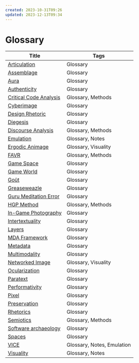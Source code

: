 ```yaml
---
created: 2023-10-31T09:26
updated: 2023-12-13T09:34
---
```

# Glossary

| Title                                                       | Tags                       |
| ----------------------------------------------------------- | -------------------------- |
| [Articulation](notes/Articulation.md)                     | Glossary                   |
| [Assemblage](notes/Assemblage.md)                         | Glossary                   |
| [Aura](notes/Aura.md)                                     | Glossary                   |
| [Authenticity](notes/Authenticity.md)                     | Glossary                   |
| [Critical Code Analysis](notes/Critical%20Code%20Analysis.md) | Glossary, Methods          |
| [Cyberimage](notes/Cyberimage.md)                         | Glossary                   |
| [Design Rhetoric](notes/Design%20Rhetoric.md)               | Glossary                   |
| [Diegesis](notes/Diegesis.md)                             | Glossary                   |
| [Discourse Analysis](notes/Discourse%20Analysis.md)         | Glossary, Methods          |
| [Emulation](notes/Emulation.md)                           | Glossary, Notes            |
| [Ergodic Animage](notes/Ergodic%20Animage.md)               | Glossary, Visuality        |
| [FAVR](notes/FAVR.md)                                     | Glossary, Methods          |
| [Game Space](notes/Game%20Space.md)                         | Glossary                   |
| [Game World](notes/Game%20World.md)                         | Glossary                   |
| [Goût](notes/Goût.md)                                     | Glossary                   |
| [Greaseweazle](notes/Greaseweazle.md)                     | Glossary                   |
| [Guru Meditation Error](notes/Guru%20Meditation%20Error.md)   | Glossary                   |
| [HGP Method](notes/HGP%20Method.md)                         | Glossary, Methods          |
| [In-Game Photography](notes/In-Game%20Photography.md)       | Glossary                   |
| [Intertextuality](notes/Intertextuality.md)               | Glossary                   |
| [Layers](notes/Layers.md)                                 | Glossary                   |
| [MDA Framework](notes/MDA%20Framework.md)                   | Glossary                   |
| [Metadata](notes/Metadata.md)                             | Glossary                   |
| [Multimodality](notes/Multimodality.md)                   | Glossary                   |
| [Networked Image](notes/Networked%20Image.md)               | Glossary, Visuality        |
| [Ocularization](notes/Ocularization.md)                   | Glossary                   |
| [Paratext](notes/Paratext.md)                             | Glossary                   |
| [Performativity](notes/Performativity.md)                 | Glossary                   |
| [Pixel](notes/Pixel.md)                                   | Glossary                   |
| [Preservation](notes/Preservation.md)                     | Glossary                   |
| [Rhetorics](notes/Rhetorics.md)                           | Glossary                   |
| [Semiotics](notes/Semiotics.md)                           | Glossary, Methods          |
| [Software archaeology](notes/Software%20archaeology.md)     | Glossary                   |
| [Spaces](notes/Spaces.md)                                 | Glossary                   |
| [VICE](notes/VICE.md)                                     | Glossary, Notes, Emulation |
| [Visuality](notes/Visuality.md)                           | Glossary, Notes            |
